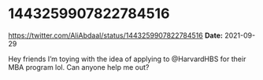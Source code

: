 # 1443259907822784516
https://twitter.com/AliAbdaal/status/1443259907822784516
**Date:** 2021-09-29

Hey friends I’m toying with the idea of applying to @HarvardHBS for their MBA program lol. Can anyone help me out?
